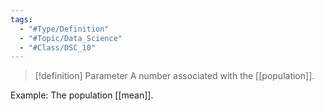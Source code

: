 ```yaml
---
tags:
  - "#Type/Definition"
  - "#Topic/Data_Science"
  - "#Class/DSC_10"
---
```


> [!definition] Parameter
> A number associated with the [[population]].

Example: The population [[mean]].
